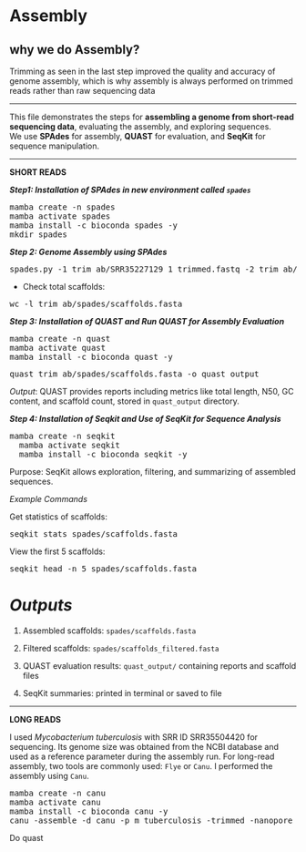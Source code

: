 # Assembly

## **why we do Assembly?**
Trimming as seen in the last step improved the quality and accuracy of genome assembly, which is why assembly is always performed on trimmed reads rather than raw sequencing data

---

This file demonstrates the steps for **assembling a genome from short-read sequencing data**, evaluating the assembly, and exploring sequences.  
We use **SPAdes** for assembly, **QUAST** for evaluation, and **SeqKit** for sequence manipulation.

---

**SHORT READS**

***Step1: Installation of SPAdes in new environment called `spades`***
<pre>mamba create -n spades
mamba activate spades
mamba install -c bioconda spades -y
mkdir spades
</pre>

***Step 2: Genome Assembly using SPAdes***
<pre>spades.py -1 trim_ab/SRR35227129_1_trimmed.fastq -2 trim_ab/SRR35227129_2_trimmed.fastq -o spades --threads 4 --memory 16 </pre>

- Check total scaffolds:
<pre>wc -l trim_ab/spades/scaffolds.fasta</pre>

***Step 3: Installation of QUAST and Run QUAST for Assembly Evaluation***

<pre>mamba create -n quast
mamba activate quast
mamba install -c bioconda quast -y</pre>

<pre>quast trim_ab/spades/scaffolds.fasta -o quast_output</pre>


*Output*: QUAST provides reports including metrics like total length, N50, GC content, and scaffold count, stored in `quast_output` directory.

***Step 4: Installation of Seqkit and Use of SeqKit for Sequence Analysis***
<pre>mamba create -n seqkit 
  mamba activate seqkit
  mamba install -c bioconda seqkit -y</pre>

Purpose: SeqKit allows exploration, filtering, and summarizing of assembled sequences.

*Example Commands*

Get statistics of scaffolds:
<pre>seqkit stats spades/scaffolds.fasta </pre>


View the first 5 scaffolds:
<pre>seqkit head -n 5 spades/scaffolds.fasta </pre>




# *Outputs*

1. Assembled scaffolds: `spades/scaffolds.fasta`

2. Filtered scaffolds: `spades/scaffolds_filtered.fasta`

3. QUAST evaluation results: `quast_output/` containing reports and scaffold files

4. SeqKit summaries: printed in terminal or saved to file

---

**LONG READS**

I used *Mycobacterium tuberculosis* with SRR ID SRR35504420 for sequencing. Its genome size was obtained from the NCBI database and used as a reference parameter during the assembly run. For long-read assembly, two tools are commonly used: `Flye` or `Canu`. I performed the assembly using `Canu`.

<pre>mamba create -n canu
mamba activate canu
mamba install -c bioconda canu -y
canu -assemble -d canu -p m_tuberculosis -trimmed -nanopore SRR35504420.filtered.fastq.gz -genomeSize=4.4m</pre>
Do quast

